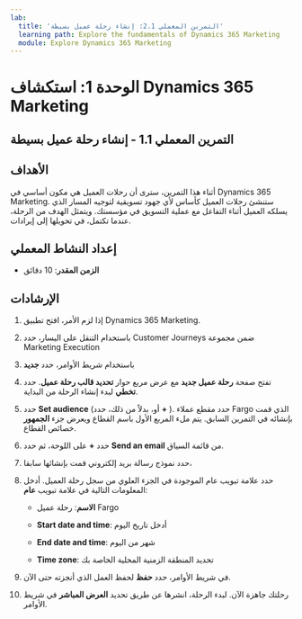 ```yaml
---
lab:
  title: 'التمرين المعملي 2.1: إنشاء رحلة عميل بسيطة'
  learning path: Explore the fundamentals of Dynamics 365 Marketing
  module: Explore Dynamics 365 Marketing
---
```


الوحدة 1: استكشاف Dynamics 365 Marketing
========================

## التمرين المعملي 1.1 - إنشاء رحلة عميل بسيطة

## الأهداف

أثناء هذا التمرين، سترى أن رحلات العميل هي مكون أساسي في Dynamics 365 Marketing. ستنشئ رحلات العميل كأساس لأي جهود تسويقية لتوجيه المسار الذي يسلكه العميل أثناء التفاعل مع عملية التسويق في مؤسستك. ويتمثل الهدف من الرحلة، عندما تكتمل، في تحويلها إلى إيرادات.

## إعداد النشاط المعملي

  - **الزمن المقدر**: 10 دقائق

## الإرشادات

1. إذا لزم الأمر، افتح تطبيق Dynamics 365 Marketing. 

2. باستخدام التنقل على اليسار، حدد Customer Journeys ضمن مجموعة Marketing Execution

3. باستخدام شريط الأوامر، حدد **جديد** 

4. تفتح صفحة **رحلة عميل جديد** مع عرض مربع حوار **تحديد قالب رحلة عميل**. حدد **تخطي** لبدء إنشاء الرحلة من البداية.

5. حدد **Set audience** (أو، بدلاً من ذلك، حدد **+** ). حدد مقطع عملاء Fargo الذي قمت بإنشائه في التمرين السابق. يتم ملء المربع الأول باسم القطاع ويعرض جزء **الجمهور** خصائص القطاع.

6. حدد **+** على اللوحة، ثم حدد **Send an email** من قائمة السياق.

7. حدد نموذج رسالة بريد إلكتروني قمت بإنشائها سابقا، 

8. حدد علامة تبويب عام الموجودة في الجزء العلوي من سجل رحلة العميل. أدخل المعلومات التالية في علامة تبويب **عام**:

    - **الاسم**: رحلة عميل Fargo

    - **Start date and time**: أدخل تاريخ اليوم

    - **End date and time**: شهر من اليوم

    - **Time zone**: تحديد المنطقة الزمنية المحلية الخاصة بك 

9. في شريط الأوامر، حدد **حفظ** لحفظ العمل الذي أنجزته حتى الآن.

10. رحلتك جاهزة الآن. لبدء الرحلة، انشرها عن طريق تحديد **العرض المباشر** في شريط الأوامر.
